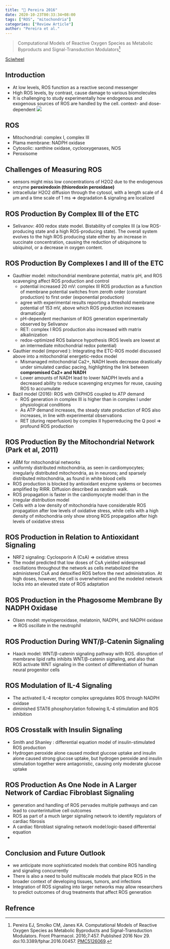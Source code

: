 ```yaml
---
title: "📒 Pereira 2016"
date: 2020-10-23T00:33:34+08:00
tags: ["ROS", "mitochondria"]
categories: ["Review Article"]
author: "Pereira et al."
---
```


> Computational Models of Reactive Oxygen Species as Metabolic Byproducts and Signal-Transduction Modulators[^Pereira2016]

[Sciwheel](https://sciwheel.com/work/#/items/5591729)

<!--more-->

## Introduction
* At low levels, ROS function as a reactive second messenger
* High ROS levels, by contrast, cause damage to various biomolecules
* It is challenging to study experimentally how endogenous and exogenous sources of ROS are handled by the cell. context- and dose-dependent
![](https://www.frontiersin.org/files/Articles/232070/fphar-07-00457-HTML/image_m/fphar-07-00457-g001.jpg)

## ROS
* Mitochondrial: complex I, complex III
* Plama membrane: NADPH oxidase
* Cytosolic: xanthine oxidase, cyclooxygenases, NOS
* Peroxisome

## Challenges of Measuring ROS
*  sensors might miss low concentrations of H2O2 due to the endogenous enzyme **peroxiredoxin (thioredoxin peroxidase)**
* intracellular H2O2 diffusion through the cytosol, with a length scale of 4 μm and a time scale of 1 ms => degradation & signaling are localized
## ROS Production By Complex III of the ETC
* Selivanov: 400 redox state model. Bistability of complex III (a low ROS-producing state and a high ROS-producing state). The overall system evolves to the high ROS producing state either by an increase in succinate concentration, causing the reduction of ubiquinone to ubiquinol, or a decrease in oxygen content.

## ROS Production By Complexes I and III of the ETC
* Gauthier model: mitochondrial membrane potential, matrix pH, and ROS scavenging affect ROS production and control
    * potential increased 20 mV: complex III ROS production as a function of membrane potential switches from zeroth order (constant production) to first order (exponential production)
    * agree with experimental results reporting a threshold membrane potential of 153 mV, above which ROS production increases dramatically
    * pH-dependent mechanism of ROS generation experimentally observed by Selivanov
    * RET: complex I ROS production also increased with matrix alkalinization
    * redox-optimized ROS balance hypothesis (ROS levels are lowest at an intermediate mitochondrial redox potential)
* Gauthier model (imporved ): Integrating the ETC-ROS model discussed above into a mitochondrial energetic-redox model
    * Mismanaged mitochondrial Ca2+, NADH levels decrease drastically under simulated cardiac pacing, highlighting the link between **compromised Ca2+ and NADH**
    * Lower amounts of NADH lead to lower NADPH levels and a decreased ability to reduce scavenging enzymes for reuse, causing ROS to accumulate
* Bazil model (2016): ROS with OXPHOS coupled to ATP demand
    * ROS generation in complex III is higher than in complex I under physiological conditions
    * As ATP demand increases, the steady state production of ROS also increases, in line with experimental observations
    * RET (during reperfusion) by complex II hyperreducing the Q pool => profound ROS production

## ROS Production By the Mitochondrial Network (Park et al, 2011)
* ABM for mitochondrial networks
* uniformly distributed mitochondria, as seen in cardiomyocytes; irregularly distributed mitochondria, as in neurons; and sparsely distributed mitochondria, as found in white blood cells
* ROS production is blocked by antioxidant enzyme systems or becomes amplified by RIRR. Diffusion described as random walk.
* ROS propagation is faster in the cardiomyocyte model than in the irregular distribution model
* Cells with a low density of mitochondria have considerable ROS propagation after low levels of oxidative stress, while cells with a high density of mitochondria only show strong ROS propagation after high levels of oxidative stress

## ROS Production in Relation to Antioxidant Signaling
* NRF2 signaling: Cyclosporin A (CsA) => oxidative stress
* The model predicted that low doses of CsA yielded widespread oscillations throughout the network as cells metabolized the administered CsA and detoxified ROS before the next administration. At high doses, however, the cell is overwhelmed and the modeled network locks into an elevated state of ROS adaptation

## ROS Production in the Phagosome Membrane By NADPH Oxidase
* Olsen model: myeloperoxidase, melatonin, NADPH, and NADPH oxidase => ROS oscillate in the neutrophil

## ROS Production During WNT/β-Catenin Signaling
* Haack model: WNT/β-catenin signaling pathway with ROS. disruption of membrane lipid rafts inhibits WNT/β-catenin signaling, and also that ROS activate WNT signaling in the context of differentiation of human neural progenitor cells

## ROS Modulation of IL-4 Signaling
* The activated IL-4 receptor complex upregulates ROS through NADPH oxidase
* diminished STAT6 phosphorylation following IL-4 stimulation and ROS inhibition

## ROS Crosstalk with Insulin Signaling
* Smith and Shanley : differential equation model of insulin-stimulated ROS production
* Hydrogen peroxide alone caused modest glucose uptake and insulin alone caused strong glucose uptake, but hydrogen peroxide and insulin stimulation together were antagonistic, causing only moderate glucose uptake

## ROS Production As One Node in A Larger Network of Cardiac Fibroblast Signaling
* generation and handling of ROS pervades multiple pathways and can lead to counterintuitive cell outcomes
* ROS as part of a much larger signaling network to identify regulators of cardiac fibrosis
* A cardiac fibroblast signaling network model:logic-based differential equation
*
## Conclusion and Future Outlook
* we anticipate more sophisticated models that combine ROS handling and signaling concurrently
* There is also a need to build multiscale models that place ROS in the broader context of developing tissues, tumors, and infections
* Integration of ROS signaling into larger networks may allow researchers to predict outcomes of drug treatments that affect ROS generation

## Refrence
[^Pereira2016]: Pereira EJ, Smolko CM, Janes KA. Computational Models of Reactive Oxygen Species as Metabolic Byproducts and Signal-Transduction Modulators. Front Pharmacol. 2016;7:457. Published 2016 Nov 29. doi:10.3389/fphar.2016.00457. [PMC5126069](https://www.ncbi.nlm.nih.gov/pmc/articles/PMC5126069/).
